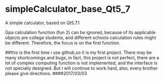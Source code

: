 # simpleCalculator_base_Qt5_7
A simple calculator, based on Qt5.7.1

Gpa calculation function (fun 2) can be ignored, because of its applicable objects are college students, and different schools calculation
rules might be different. Therefore, the focus is on the first function.

##this is the first time i use github,so it is my first project.
There may be many shortcomings and bugs, in fact, this project is not perfect, there are a lot of complex computing function is not
implemented, and the interface is not specially designed. But I will continue to work hard, also, every brother please give directions.
####2017/03/03
